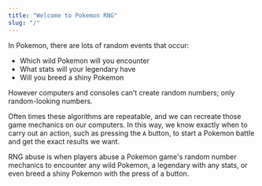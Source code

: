 ```yaml
---
title: "Welcome to Pokemon RNG"
slug: "/"
---
```


In Pokemon, there are lots of random events that occur:

- Which wild Pokemon will you encounter
- What stats will your legendary have
- Will you breed a shiny Pokemon

However computers and consoles can’t create random numbers; only random-looking numbers.

Often times these algorithms are repeatable, and we can recreate those game mechanics on our computers. In this way, we know exactly when to carry out an action, such as pressing the `A` button, to start a Pokemon battle and get the exact results we want.

RNG abuse is when players abuse a Pokemon game's random number mechanics to encounter any wild Pokemon, a legendary with any stats, or even breed a shiny Pokemon with the press of a button.
